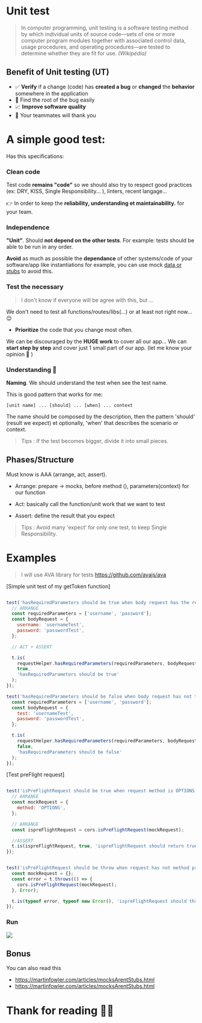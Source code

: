 Unit test
==

> In computer programming, unit testing is a software testing method by which individual units of source code—sets of one or more computer program modules together with associated control data, usage procedures, and operating procedures—are tested to determine whether they are fit for use. *(Wikipédia)*


## Benefit of Unit testing (UT)

- ✅ **Verify** if a change (code) has **created a bug** or **changed** the **behavior** somewhere in the application
- 🐛 Find the root of the bug easily
- 📈 **Improve software quality**
- 🙌 Your teammates will thank you


# A simple good test:

Has this specifications:

### Clean code

Test code **remains "code"** so we should also try to respect good practices (ex: DRY, KISS, Single Responsibility... ), linters, recent langage...


👉 In order to keep the  **reliability, understanding et maintainability.** for your team.

### Independence
**"Unit"**. Should **not depend on the other tests**. For example:  tests should be able to be run in any order.

 **Avoid** as much as possible the **dependance** of other systems/code of your software/app like instantiations for example, you can use mock [data or stubs](https://martinfowler.com/articles/mocksArentStubs.html) to avoid this.


### Test the necessary  

> I don't know if everyone will be agree with this, but ...

We don't need to test all functions/routes/libs(...) or at least not right now... 😌

- **Prioritize** the code that you change most often.

We can be discouraged by the **HUGE work** to cover all our app... We can **start step by step** and cover just 1 small part of our app. (let me know your opinion 🙏 )


### Understanding  📖

**Naming**. We should understand the test when see the test name.

This is good pattern that works for me:

```
[unit name] ... [should] ... [when] ... context
```

The name should be composed by the description, then the pattern 'should' (result we expect) et optionally, 'when' that describes the scenario or context.

> Tips : If the test becomes bigger, divide it into small pieces.

## Phases/Structure


Must know is AAA (arrange, act, assert).

- Arrange: prepare -> mocks, before method (), parameters(context) for our function

- Act: basically call the function/unit work that we want to test

- Assert: define the result that you expect

> Tips : Avoid many 'expect' for only one test, to keep Single Responsibility.

# Examples

> I will use AVA library for tests
> https://github.com/avajs/ava


[Simple unit test of my getToken function]


```javascript

test('hasRequiredParameters should be true when body request has the required parameters', (t) => {
  // ARRANGE
  const requiredParameters = ['username', 'password'];
  const bodyRequest = {
    username: 'usernameTest',
    password: 'passwordTest',
  };

  // ACT + ASSERT

  t.is(
    requestHelper.hasRequiredParameters(requiredParameters, bodyRequest),
    true,
    'hasRequiredParameters should be true'
  );
});

test('hasRequiredParameters should be false when body request has not the required parameters', (t) => {
  const requiredParameters = ['username', 'password'];
  const bodyRequest = {
    test: 'usernameTest',
    password: 'passwordTest',
  };

  t.is(
    requestHelper.hasRequiredParameters(requiredParameters, bodyRequest),
    false,
    'hasRequiredParameters should be false'
  );
});

```

[Test preFlight request]

```javascript

test('isPreFlightRequest should be true when request method is OPTIONS', (t) => {
  // ARRANGE
  const mockRequest = {
    method: 'OPTIONS',
  };

  // ARRANGE
  const ispreFlightRequest = cors.isPreFlightRequest(mockRequest);

  //ASSERT
  t.is(ispreFlightRequest, true, 'ispreFlightRequest should return true');
});


test('isPreFlightRequest should be throw when request has not method property', (t) => {
  const mockRequest = {};
  const error = t.throws(() => {
    cors.isPreFlightRequest(mockRequest);
  }, Error);

  t.is(typeof error, typeof new Error(), 'ispreFlightRequest should throw error');
});
```
### Run
![](https://i.imgur.com/JGRO8LK.png)


## Bonus

You can also read this 
- https://martinfowler.com/articles/mocksArentStubs.html
- https://martinfowler.com/articles/mocksArentStubs.html

# Thank for reading 🙇‍♂️